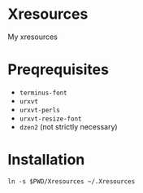 Xresources
==========

My xresources

# Preqrequisites

* `terminus-font`
* `urxvt`
* `urxvt-perls`
* `urxvt-resize-font`
* `dzen2` (not strictly necessary)

# Installation

```
ln -s $PWD/Xresources ~/.Xresources
```
